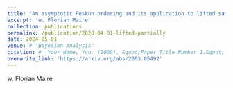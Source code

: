 ```yaml
---
title: "An asymptotic Peskun ordering and its application to lifted samplers"
excerpt: 'w. Florian Maire'
collection: publications
permalink: /publication/2020-04-01-lifted-partially
date: 2024-05-01
venue: # 'Bayesian Analysis'
citation: # 'Your Name, You. (2009). &quot;Paper Title Number 1.&quot; <i>Journal 1</i>. 1(1).'
overwrite_link: 'https://arxiv.org/abs/2003.05492'
---
```

w. Florian Maire
